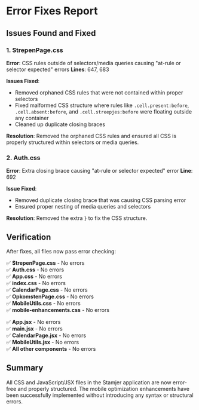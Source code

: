 # Error Fixes Report

## Issues Found and Fixed

### 1. **StrepenPage.css**
**Error**: CSS rules outside of selectors/media queries causing "at-rule or selector expected" errors
**Lines**: 647, 683

**Issues Fixed**:
- Removed orphaned CSS rules that were not contained within proper selectors
- Fixed malformed CSS structure where rules like `.cell.present:before`, `.cell.absent:before`, and `.cell.streepjes:before` were floating outside any container
- Cleaned up duplicate closing braces

**Resolution**: Removed the orphaned CSS rules and ensured all CSS is properly structured within selectors or media queries.

### 2. **Auth.css** 
**Error**: Extra closing brace causing "at-rule or selector expected" error
**Line**: 692

**Issue Fixed**:
- Removed duplicate closing brace that was causing CSS parsing error
- Ensured proper nesting of media queries and selectors

**Resolution**: Removed the extra `}` to fix the CSS structure.

## Verification

After fixes, all files now pass error checking:

✅ **StrepenPage.css** - No errors  
✅ **Auth.css** - No errors  
✅ **App.css** - No errors  
✅ **index.css** - No errors  
✅ **CalendarPage.css** - No errors  
✅ **OpkomstenPage.css** - No errors  
✅ **MobileUtils.css** - No errors  
✅ **mobile-enhancements.css** - No errors  

✅ **App.jsx** - No errors  
✅ **main.jsx** - No errors  
✅ **CalendarPage.jsx** - No errors  
✅ **MobileUtils.jsx** - No errors  
✅ **All other components** - No errors  

## Summary

All CSS and JavaScript/JSX files in the Stamjer application are now error-free and properly structured. The mobile optimization enhancements have been successfully implemented without introducing any syntax or structural errors.
